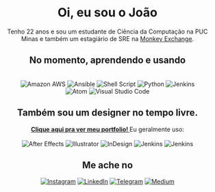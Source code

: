 <center>
<h1> Oi, eu sou o João </h1>
  Tenho 22 anos e sou um estudante de Ciência da Computação na PUC Minas e também um estagiário de SRE na <a href="https://monkey.exchange">Monkey Exchange</a>.
<br>
<h2>No momento, aprendendo e usando</h2>
<p>
 <br>
 <a target="_blank"><img alt="Amazon AWS" src="https://img.shields.io/badge/Amazon_AWS-FF9900?style=for-the-badge&logo=amazonaws&logoColor=white"/></a>
 <a target="_blank"><img alt="Ansible" src="https://img.shields.io/badge/Ansible-000000?style=for-the-badge&logo=ansible&logoColor=white"/></a>
 <a target="_blank"><img alt="Shell Script" src="https://img.shields.io/badge/Shell_Script-121011?style=for-the-badge&logo=gnu-bash&logoColor=white"/></a>
 <a target="_blank"><img alt="Python" src="https://img.shields.io/badge/Python-3776AB?style=for-the-badge&logo=python&logoColor=white"/></a>
 <a target="_blank"><img alt="Jenkins" src="https://img.shields.io/badge/Jenkins-D24939?style=for-the-badge&logo=Jenkins&logoColor=white"/></a>
<br>
 <a target="_blank"><img alt="Atom" src="https://img.shields.io/badge/Atom-66595C?style=for-the-badge&logo=Atom&logoColor=white"/></a>
 <a target="_blank"><img alt="Visual Studio Code" src="https://img.shields.io/badge/Visual_Studio_Code-0078D4?style=for-the-badge&logo=visual%20studio%20code&logoColor=white"/></a>

 <h2>Também sou um designer no tempo livre.</h2>
 <p>
 <a href="https://www.behance.net/jpocruz"><strong>Clique aqui pra ver meu portfolio! </strong></a> Eu geralmente uso:
   <br><br>
 <a target="_blank"><img alt="After Effects" src="https://img.shields.io/badge/Adobe%20after%20affects-CF96FD?style=for-the-badge&logo=Adobe%20after%20effects&logoColor=black"/></a>
 <a target="_blank"><img alt="Illustrator" src="https://img.shields.io/badge/Adobe%20Illustrator-FF9A00?style=for-the-badge&logo=adobe%20illustrator&logoColor=white"/></a>
 <a target="_blank"><img alt="InDesign" src="https://img.shields.io/badge/Adobe%20InDesign-FF3366?style=for-the-badge&logo=Adobe%20InDesign&logoColor=white"/></a>
 <a target="_blank"><img alt="Jenkins" src="https://img.shields.io/badge/Adobe%20Photoshop-31A8FF?style=for-the-badge&logo=Adobe%20Photoshop&logoColor=white"/></a>
 <a target="_blank"><img alt="Jenkins" src="https://img.shields.io/badge/Figma-F24E1E?style=for-the-badge&logo=figma&logoColor=white"/></a>
</p>

<h2>Me ache no</h2>
<p>
 <a href="http://instagram.com/jpoc10" target="_blank"><img alt="Instagram" src="https://img.shields.io/badge/Instagram-E4405F?style=for-the-badge&logo=instagram&logoColor=white" /></a>
 <a href="https://www.linkedin.com/in/jpocruz/" target="_blank"><img alt="LinkedIn" src="https://img.shields.io/badge/LinkedIn-0077B5?style=for-the-badge&logo=linkedin&logoColor=white" /></a>
 <a href="https://telegram.me/jpocruz/" target="_blank"><img alt="Telegram" src="https://img.shields.io/badge/Telegram-2CA5E0?style=for-the-badge&logo=telegram&logoColor=white" /></a>
 <a href="https://medium.com/@jpoCruz" target="_blank"><img alt="Medium" src="https://img.shields.io/badge/Medium-12100E?style=for-the-badge&logo=medium&logoColor=white" /></a>
</p>
